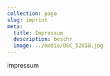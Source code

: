 ```yaml
---
collection: page
slug: imprint
meta:
  title: Impressum
  description: beschr
  image: ../media/DSC_5283B.jpg
---
```

impressum